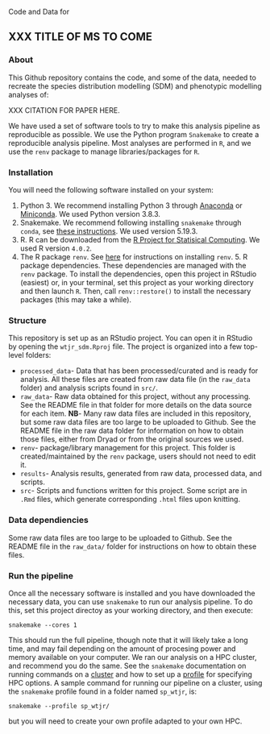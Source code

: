 Code and Data for

## XXX TITLE OF MS TO COME

### About

This Github repository contains the code, and some of the data, needed to recreate the species distribution modelling (SDM) and phenotypic modelling analyses of:

XXX CITATION FOR PAPER HERE. 

We have used a set of software tools to try to make this analysis pipeline as reproducible as possible. We use the Python program `Snakemake` to create a reproducible analysis pipeline. Most analyses are performed in `R`, and we use the `renv` package to manage libraries/packages for `R`. 

### Installation

You will need the following software installed on your system:

1. Python 3. We recommend installing Python 3 through [Anaconda](https://www.anaconda.com) or [Miniconda](https://docs.conda.io/en/latest/miniconda.html). We used Python version 3.8.3. 
2. Snakemake. We recommend following installing `snakemake` through `conda`, see [these instructions](https://snakemake.readthedocs.io/en/stable/getting_started/installation.html). We used version 5.19.3.
3. R. R can be downloaded from the [R Project for Statisical Computing](https://www.r-project.org). We used R version `4.0.2`. 
4. The R package `renv`. See [here](https://rstudio.github.io/renv/index.html) for instructions on installing `renv`. 5. R package dependencies. These dependencies are managed with the `renv` package. To install the dependencies, open this project in RStudio (easiest) or, in your terminal, set this project as your working directory and then launch `R`. Then, call `renv::restore()` to install the necessary packages (this may take a while). 

### Structure

This repository is set up as an RStudio project. You can open it in RStudio by opening the `wtjr_sdm.Rproj` file. The project is organized into a  few top-level folders:

* `processed_data`- Data that has been processed/curated and is ready for analysis. All these files are created from raw data file (in the `raw_data` folder) and analysis scripts found in `src/`.
* `raw_data`- Raw data obtained for this project, without any processing. See the README file in that folder for more details on the data source for each item. **NB**- Many raw data files are included in this repository, but some raw data files are too large to be uploaded to Github. See the README file in the raw data folder for information on how to obtain those files, either from Dryad or from the original sources we used. 
* `renv`- package/library management for this project. This folder is created/maintained by the `renv` package, users should not need to edit it. 
* `results`- Analysis results, generated from raw data, processed data, and scripts. 
* `src`- Scripts and functions written for this project. Some script are in `.Rmd` files, which generate corresponding `.html` files upon knitting. 

### Data dependiencies

Some raw data files are too large to be uploaded to Github. See the README file in the `raw_data/` folder for instructions on how to obtain these files. 

### Run the pipeline

Once all the necessary software is installed and you have downloaded the necessary data, you can use `snakemake` to run our analysis pipeline. To do this, set this project directoy as your working directory, and then execute:

```
snakemake --cores 1 
```

This should run the full pipeline, though note that it will likely take a long time, and may fail depending on the amount of procesing power and memory available on your computer. We ran our analysis on a HPC cluster, and recommend you do the same. See the `snakemake` documentation on running commands on a [cluster](https://snakemake.readthedocs.io/en/stable/executing/cluster.html) and how to set up a [profile](https://snakemake.readthedocs.io/en/stable/executing/cli.html#profiles) for specifying HPC options. A sample command for running our pipeline on a cluster, using the `snakemake` profile found in a folder named `sp_wtjr`, is:

```
snakemake --profile sp_wtjr/ 
```

but you will need to create your own profile adapted to your own HPC. 







